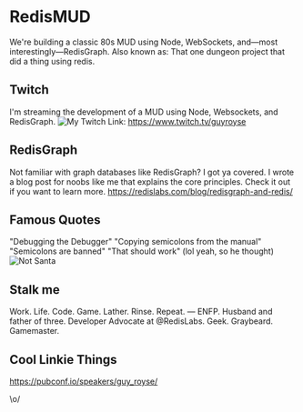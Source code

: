 # RedisMUD
We're building a classic 80s MUD using Node, WebSockets, and—most interestingly—RedisGraph.
Also known as:
That one dungeon project that did a thing using redis.

## Twitch
I'm streaming the development of a MUD using Node, Websockets, and RedisGraph.
![My Twitch](https://static-cdn.jtvnw.net/jtv_user_pictures/guyroyse-profile_image-08d1d0de438e7dee-70x70.png)
Link: https://www.twitch.tv/guyroyse

## RedisGraph
Not familiar with graph databases like RedisGraph? I got ya covered. I wrote a blog post for noobs like me that explains the core principles. Check it out if you want to learn more.
https://redislabs.com/blog/redisgraph-and-redis/

## Famous Quotes
"Debugging the Debugger"
"Copying semicolons from the manual"
"Semicolons are banned"
"That should work" (lol yeah, so he thought)
![Not Santa](https://pubconf.io/assets/images/speakers/guyroyse.jpg)

## Stalk me
Work. Life. Code. Game. Lather. Rinse. Repeat. — ENFP. Husband and father of three. Developer Advocate at 
@RedisLabs. Geek. Graybeard. Gamemaster.

## Cool Linkie Things
https://pubconf.io/speakers/guy_royse/

\o/
